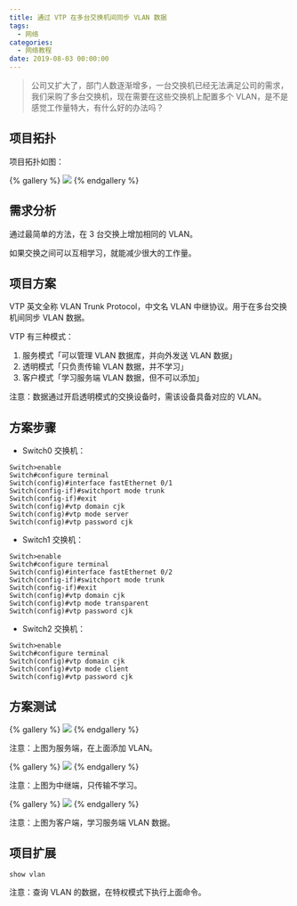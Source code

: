 ```yaml
---
title: 通过 VTP 在多台交换机间同步 VLAN 数据
tags:
  - 网络
categories:
  - 网络教程
date: 2019-08-03 00:00:00
---
```


> 公司又扩大了，部门人数逐渐增多，一台交换机已经无法满足公司的需求，我们采购了多台交换机，现在需要在这些交换机上配置多个 VLAN，是不是感觉工作量特大，有什么好的办法吗？

<!-- more -->

## 项目拓扑

项目拓扑如图：

{% gallery %}
![](https://cdn.dusays.com/2019/08/25-1.jpg)
{% endgallery %}

## 需求分析

通过最简单的方法，在 3 台交换上增加相同的 VLAN。

如果交换之间可以互相学习，就能减少很大的工作量。

## 项目方案

VTP 英文全称 VLAN Trunk Protocol，中文名 VLAN 中继协议。用于在多台交换机间同步 VLAN 数据。

VTP 有三种模式：

1. 服务模式「可以管理 VLAN 数据库，并向外发送 VLAN 数据」
2. 透明模式「只负责传输 VLAN 数据，并不学习」
3. 客户模式「学习服务端 VLAN 数据，但不可以添加」

注意：数据通过开启透明模式的交换设备时，需该设备具备对应的 VLAN。

## 方案步骤

* Switch0 交换机：

```
Switch>enable
Switch#configure terminal
Switch(config)#interface fastEthernet 0/1
Switch(config-if)#switchport mode trunk
Switch(config-if)#exit
Switch(config)#vtp domain cjk
Switch(config)#vtp mode server
Switch(config)#vtp password cjk
```

* Switch1 交换机：

```
Switch>enable
Switch#configure terminal
Switch(config)#interface fastEthernet 0/2
Switch(config-if)#switchport mode trunk
Switch(config-if)#exit
Switch(config)#vtp domain cjk
Switch(config)#vtp mode transparent
Switch(config)#vtp password cjk
```

* Switch2 交换机：

```
Switch>enable
Switch#configure terminal
Switch(config)#vtp domain cjk
Switch(config)#vtp mode client
Switch(config)#vtp password cjk
```

## 方案测试

{% gallery %}
![](https://cdn.dusays.com/2019/08/25-2.jpg)
{% endgallery %}

注意：上图为服务端，在上面添加 VLAN。

{% gallery %}
![](https://cdn.dusays.com/2019/08/25-3.jpg)
{% endgallery %}

注意：上图为中继端，只传输不学习。

{% gallery %}
![](https://cdn.dusays.com/2019/08/25-4.jpg)
{% endgallery %}

注意：上图为客户端，学习服务端 VLAN 数据。

## 项目扩展

```
show vlan
```

注意：查询 VLAN 的数据，在特权模式下执行上面命令。
